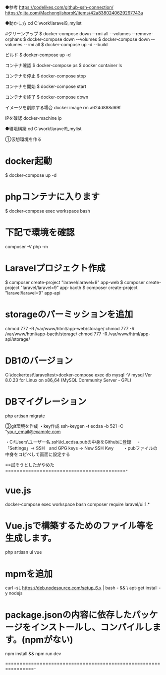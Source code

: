 ●参考
https://codelikes.com/github-ssh-connection/
https://qiita.com/MachonglishproK/items/42a8380240629297743a

●動かし方
cd C:\work\laravel9_mylist

#クリーンアップ
$ docker-compose down --rmi all --volumes --remove-orphans
$ docker-compose down --volumes
$ docker-compose down --volumes --rmi all
$ docker-compose up -d --build

ビルド
$ docker-compose up -d

コンテナ確認
$ docker-compose ps
$ docker container ls

コンテナを停止
$ docker-compose stop

コンテナを開始
$ docker-compose start

コンテナを終了
$ docker-compose down


イメージを削除する場合
docker image rm a624d888d69f

IPを確認
docker-machine ip


●環境構築
cd C:\work\laravel9_mylist

①仮想環境を作る

# docker起動
$ docker-compose up -d 

# phpコンテナに入ります
$ docker-compose exec workspace bash

# 下記で環境を確認
composer -V
php -m

# Laravelプロジェクト作成
$ composer create-project "laravel/laravel=9" app-web
$ composer create-project "laravel/laravel=9" app-bacth
$ composer create-project "laravel/laravel=9" app-api

# storageのパーミッションを追加
chmod 777 -R /var/www/html/app-web/storage/
chmod 777 -R /var/www/html/app-bacth/storage/
chmod 777 -R /var/www/html/app-api/storage/


# DB1のバージョン
C:\dockertest\laraveltest>docker-compose exec db mysql -V
mysql  Ver 8.0.23 for Linux on x86_64 (MySQL Community Server - GPL)


# DBマイグレーション
php artisan migrate

③git環境を作成
・key作成
ssh-keygen -t ecdsa -b 521 -C “your_email@example.com

・C:\Users\ユーザー名\.ssh\id_ecdsa.pubの中身をGithubに登録
　・「Settings」→ SSH　and GPG keys → New SSH Kwy
　　・pubファイルの中身をコピペして画面に設定する




==試そうとしたがやめた==========================================-

# vue.js
docker-compose exec workspace bash
composer require laravel/ui:1.*

# Vue.jsで構築するためのファイル等を生成します。
php artisan ui vue

# mpmを追加
curl -sL https://deb.nodesource.com/setup_6.x | bash - && \ 
apt-get install -y nodejs

# package.jsonの内容に依存したパッケージをインストールし、コンパイルします。(npmがない)
npm install && npm run dev

================================================================-


